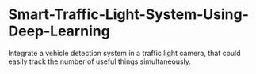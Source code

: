 # Smart-Traffic-Light-System-Using-Deep-Learning
Integrate a vehicle detection system in a traffic light camera, that could easily track the number of useful things simultaneously.
